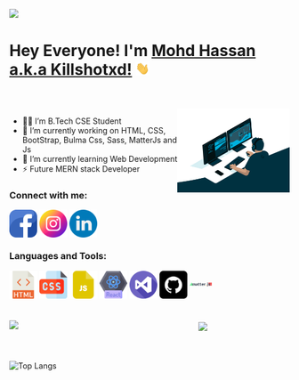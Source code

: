 ![](https://komarev.com/ghpvc/?username=killshotxd)
# Hey Everyone! I'm [Mohd Hassan a.k.a Killshotxd!](https://github.com/killshotxd) <img src="https://github.com/killshotxd/svgIcons/blob/main/Hi.gif" width="25px">
<br><br>
<a><img align="right" src="https://github.com/killshotxd/svgIcons/blob/main/code.gif" width="40%" /></a>
- 👨‍🎓 I’m B.Tech CSE Student
- 🔭 I’m currently working on HTML, CSS, BootStrap, Bulma Css, Sass, MatterJs and Js
- 🌱 I’m currently learning Web Development
- ⚡ Future MERN stack Developer
###

### Connect with me:

<a href="https://www.facebook.com/profile.php?id=100007733971393" target="blank"><img align="center" src="https://github.com/killshotxd/svgIcons/blob/main/facebook.png" width="50" /></a>
<a href="https://www.instagram.com/ihassanansari/" target="blank"><img align="center" src="https://github.com/killshotxd/svgIcons/blob/main/instagram.png" width="50" /></a>
<a href="https://www.linkedin.com/in/mohd-hassan-11707a223/" target="blank"><img align="center" src="https://github.com/killshotxd/svgIcons/blob/main/linkedin.png" width="50" /></a>

### Languages and Tools:

<a><img align="center" src="https://github.com/killshotxd/svgIcons/blob/main/html.png" width="50" /></a>
<a><img align="center" src="https://github.com/killshotxd/svgIcons/blob/main/css.png" width="50" /></a>
<a><img align="center" src="https://github.com/killshotxd/svgIcons/blob/main/js-file.png" width="50" /></a>
<a><img align="center" src="https://github.com/killshotxd/svgIcons/blob/main/react.png" width="50" /></a>
<a><img align="center" src="https://github.com/killshotxd/svgIcons/blob/main/visual-studio.png" width="50" /></a>
<a><img align="center" src="https://github.com/killshotxd/svgIcons/blob/main/github.png" width="50" /></a>
<a><img align="center" src="https://github.com/killshotxd/svgIcons/blob/main/matter-js.svg" width="40" /></a>
<br><br>
### 

<p align="center">

<span>
<a>
  <img width="38%" align="left" src="https://github-readme-streak-stats.herokuapp.com?user=killshotxd&theme=buefy-dark&hide_border=true&date_format=M%20j%5B%2C%20Y%5D" />
</a><a>
  <img height="32%" align="center" src="https://github-readme-stats2-killshotxd.vercel.app//api?username=killshotxd&repo=github-readme-stats&hide=contribs,prs,issues&show_icons=true&theme=radical" />
</a>
</span>
</p>
<br>


###
![Top Langs](https://github-readme-stats2-killshotxd.vercel.app/api/top-langs/?username=killshotxd&layout=compact)
<!--
**killshotxd/killshotxd** is a ✨ _special_ ✨ repository because its `README.md` (this file) appears on your GitHub profile.

Here are some ideas to get you started:

- 🔭 I’m currently working on ...
- 🌱 I’m currently learning ...
- 👯 I’m looking to collaborate on ...
- 🤔 I’m looking for help with ...
- 💬 Ask me about ...
- 📫 How to reach me: ...
- 😄 Pronouns: ...
- ⚡ Fun fact: ...
-->
